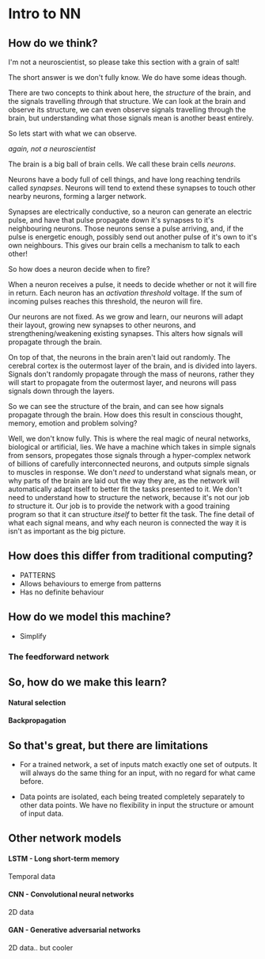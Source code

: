 # Intro to NN

## How do we think?

I'm not a neuroscientist, so please take this section with a grain of salt!

The short answer is we don't fully know.  We do have some ideas though.

There are two concepts to think about here, the _structure_ of the brain, and the signals travelling _through_ that structure.  We can look at the brain and observe its structure, we can even observe signals travelling through the brain, but understanding what those signals mean is another beast entirely.

So lets start with what we can observe.

_again, not a neuroscientist_

The brain is a big ball of brain cells.  We call these brain cells _neurons_.

<INSERT PICTURE OF NEURON>

Neurons have a body full of cell things, and have long reaching tendrils called _synapses_.  Neurons will tend to extend these synapses to touch other nearby neurons, forming a larger network.

<INSERT PICTURE OF NEURONS HANGIN OUT>

Synapses are electrically conductive, so a neuron can generate an electric pulse, and have that pulse propagate down it's synapses to it's neighbouring neurons.  Those neurons sense a pulse arriving, and, if the pulse is energetic enough, possibly send out another pulse of it's own to it's own neighbours.  This gives our brain cells a mechanism to talk to each other!

So how does a neuron decide when to fire?

When a neuron receives a pulse, it needs to decide whether or not it will fire in return.  Each neuron has an _activation threshold_ voltage.  If the sum of incoming pulses reaches this threshold, the neuron will fire.

Our neurons are not fixed.  As we grow and learn, our neurons will adapt their layout, growing new synapses to other neurons, and strengthening/weakening existing synapses.  This alters how signals will propagate through the brain.

On top of that, the neurons in the brain aren't laid out randomly.  The cerebral cortex is the outermost layer of the brain, and is divided into layers.  Signals don't randomly propagate through the mass of neurons, rather they will start to propagate from the outermost layer, and neurons will pass signals down through the layers.

<INSERT PICTURE OF NEURAL LAYERS>

So we can see the structure of the brain, and can see how signals propagate through the brain.  How does this result in conscious thought, memory, emotion and problem solving?

Well, we don't know fully.  This is where the real magic of neural networks, biological or artificial, lies.  We have a machine which takes in simple signals from sensors, propegates those signals through a hyper-complex network of billions of carefully interconnected neurons, and outputs simple signals to muscles in response.  We don't _need_ to understand what signals mean, or why parts of the brain are laid out the way they are, as the network will automatically adapt itself to better fit the tasks presented to it.  We don't need to understand how to structure the network, because it's not our job _to_ structure it.  Our job is to provide the network with a good training program so that it can structure _itself_ to better fit the task.  The fine detail of what each signal means, and why each neuron is connected the way it is isn't as important as the big picture.

## How does this differ from traditional computing?
 - PATTERNS
 - Allows behaviours to emerge from patterns
 - Has no definite behaviour

## How do we model this machine?

 - Simplify

### The feedforward network


## So, how do we make this learn?

#### Natural selection

#### Backpropagation


## So that's great, but there are limitations

 - For a trained network, a set of inputs match exactly one set of outputs.  It will always do the same thing for an input, with no regard for what came before.

 - Data points are isolated, each being treated completely separately to other data points.  We have no flexibility in input the structure or amount of input data.

## Other network models

#### LSTM - Long short-term memory

Temporal data

#### CNN - Convolutional neural networks

2D data

#### GAN - Generative adversarial networks

2D data.. but cooler
